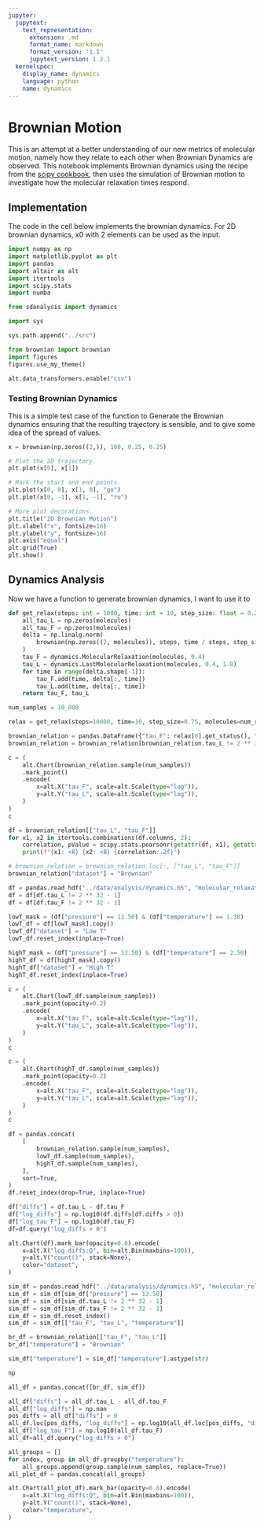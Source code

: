 ```yaml
---
jupyter:
  jupytext:
    text_representation:
      extension: .md
      format_name: markdown
      format_version: '1.1'
      jupytext_version: 1.2.1
  kernelspec:
    display_name: dynamics
    language: python
    name: dynamics
---
```


Brownian Motion
===============

This is an attempt at a better understanding of our new metrics of molecular motion,
namely how they relate to each other when Brownian Dynamics are observed.
This notebook implements Brownian dynamics using the recipe from the [scipy cookbook]( http://scipy-cookbook.readthedocs.io/items/BrownianMotion.html),
then uses the simulation of Brownian motion to investigate
how the molecular relaxation times respond.


Implementation
--------------

The code in the cell below implements the brownian dynamics.
For 2D brownian dynamics, x0 with 2 elements can be used as the input.

```python
import numpy as np
import matplotlib.pyplot as plt
import pandas
import altair as alt
import itertools
import scipy.stats
import numba

from sdanalysis import dynamics

import sys

sys.path.append("../src")

from brownian import brownian
import figures
figures.use_my_theme()

alt.data_transformers.enable("csv")
```

### Testing Brownian Dynamics

This is a simple test case of the function to Generate the Brownian dynamics
ensuring that the resulting trajectory is sensible,
and to give some idea of the spread of values.

```python
x = brownian(np.zeros((2,)), 100, 0.25, 0.25)
```

```python
# Plot the 2D trajectory.
plt.plot(x[0], x[1])

# Mark the start and end points.
plt.plot(x[0, 0], x[1, 0], "go")
plt.plot(x[0, -1], x[1, -1], "ro")

# More plot decorations.
plt.title("2D Brownian Motion")
plt.xlabel("x", fontsize=16)
plt.ylabel("y", fontsize=16)
plt.axis("equal")
plt.grid(True)
plt.show()
```

Dynamics Analysis
-----------------

Now we have a function to generate brownian dynamics,
I want to use it to

```python
def get_relax(steps: int = 1000, time: int = 10, step_size: float = 0.25, molecules: int = 2000):
    all_tau_L = np.zeros(molecules)
    all_tau_F = np.zeros(molecules)
    delta = np.linalg.norm(
        brownian(np.zeros((2, molecules)), steps, time / steps, step_size), axis=0
    )
    tau_F = dynamics.MolecularRelaxation(molecules, 0.4)
    tau_L = dynamics.LastMolecularRelaxation(molecules, 0.4, 1.0)
    for time in range(delta.shape[-1]):
        tau_F.add(time, delta[:, time])
        tau_L.add(time, delta[:, time])
    return tau_F, tau_L
```

```python
num_samples = 10_000
```

```python
relax = get_relax(steps=10000, time=10, step_size=0.75, molecules=num_samples)
```

```python
brownian_relation = pandas.DataFrame({"tau_F": relax[0].get_status(), "tau_L": relax[1].get_status()})
brownian_relation = brownian_relation[brownian_relation.tau_L != 2 ** 32 - 1]
```

```python
c = (
    alt.Chart(brownian_relation.sample(num_samples))
    .mark_point()
    .encode(
        x=alt.X("tau_F", scale=alt.Scale(type="log")),
        y=alt.Y("tau_L", scale=alt.Scale(type="log")),
    )
)
c
```

```python
df = brownian_relation[["tau_L", "tau_F"]]
for x1, x2 in itertools.combinations(df.columns, 2):
    correlation, pValue = scipy.stats.pearsonr(getattr(df, x1), getattr(df, x2))
    print(f"{x1: <8} {x2: <8} {correlation:.2f}")
```

```python
# brownian_relation = brownian_relation.loc[:, ["tau_L", "tau_F"]]
brownian_relation["dataset"] = "Brownian"

df = pandas.read_hdf("../data/analysis/dynamics.h5", "molecular_relaxations")
df = df[df.tau_L != 2 ** 32 - 1]
df = df[df.tau_F != 2 ** 32 - 1]

lowT_mask = (df["pressure"] == 13.50) & (df["temperature"] == 1.30)
lowT_df = df[lowT_mask].copy()
lowT_df["dataset"] = "Low T"
lowT_df.reset_index(inplace=True)

highT_mask = (df["pressure"] == 13.50) & (df["temperature"] == 2.50)
highT_df = df[highT_mask].copy()
highT_df["dataset"] = "High T"
highT_df.reset_index(inplace=True)
```

```python
c = (
    alt.Chart(lowT_df.sample(num_samples))
    .mark_point(opacity=0.2)
    .encode(
        x=alt.X("tau_F", scale=alt.Scale(type="log")),
        y=alt.Y("tau_L", scale=alt.Scale(type="log")),
    )
)
c
```

```python
c = (
    alt.Chart(highT_df.sample(num_samples))
    .mark_point(opacity=0.2)
    .encode(
        x=alt.X("tau_F", scale=alt.Scale(type="log")),
        y=alt.Y("tau_L", scale=alt.Scale(type="log")),
    )
)
c
```

```python
df = pandas.concat(
    [
        brownian_relation.sample(num_samples),
        lowT_df.sample(num_samples),
        highT_df.sample(num_samples),
    ],
    sort=True,
)
df.reset_index(drop=True, inplace=True)
```

```python
df["diffs"] = df.tau_L - df.tau_F
df["log_diffs"] = np.log10(df.diffs[df.diffs > 0])
df["log_tau_F"] = np.log10(df.tau_F)
df=df.query("log_diffs > 0")
```

```python
alt.Chart(df).mark_bar(opacity=0.8).encode(
    x=alt.X("log_diffs:Q", bin=alt.Bin(maxbins=100)),
    y=alt.Y("count()", stack=None),
    color="dataset",
)
```

```python
sim_df = pandas.read_hdf("../data/analysis/dynamics.h5", "molecular_relaxations")
sim_df = sim_df[sim_df["pressure"] == 13.50]
sim_df = sim_df[sim_df.tau_L != 2 ** 32 - 1]
sim_df = sim_df[sim_df.tau_F != 2 ** 32 - 1]
sim_df = sim_df.reset_index()
sim_df = sim_df[["tau_F", "tau_L", "temperature"]]
```

```python
br_df = brownian_relation[["tau_F", "tau_L"]]
br_df["temperature"] = "Brownian"
```

```python
sim_df["temperature"] = sim_df["temperature"].astype(str)
```

```python
np
```

```python
all_df = pandas.concat([br_df, sim_df])
```

```python
all_df["diffs"] = all_df.tau_L - all_df.tau_F
all_df["log_diffs"] = np.nan
pos_diffs = all_df["diffs"] > 0
all_df.loc[pos_diffs, "log_diffs"] = np.log10(all_df.loc[pos_diffs, "diffs"])
all_df["log_tau_F"] = np.log10(all_df.tau_F)
all_df=all_df.query("log_diffs > 0")
```

```python
all_groups = []
for index, group in all_df.groupby("temperature"):
    all_groups.append(group.sample(num_samples, replace=True))
all_plot_df = pandas.concat(all_groups)
```

```python
alt.Chart(all_plot_df).mark_bar(opacity=0.8).encode(
    x=alt.X("log_diffs:Q", bin=alt.Bin(maxbins=100)),
    y=alt.Y("count()", stack=None),
    color="temperature",
)
```

```python

```

